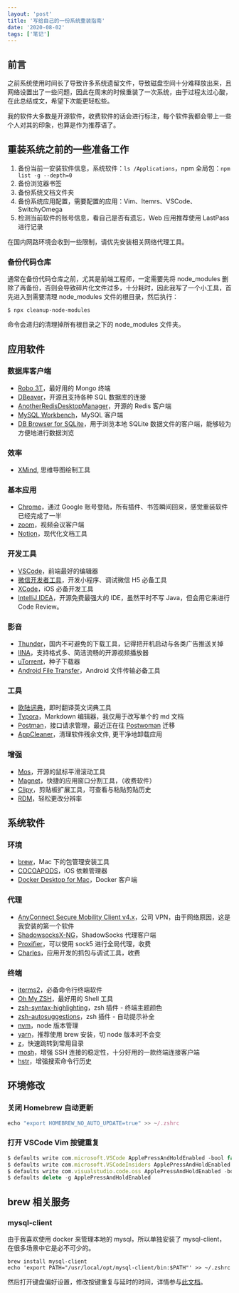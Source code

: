 ```yaml
---
layout: 'post'
title: '写给自己的一份系统重装指南'
date: '2020-08-02'
tags: ['笔记']
---
```

## 前言

之前系统使用时间长了导致许多系统遗留文件，导致磁盘空间十分难释放出来，且网络设置出了一些问题，因此在周末的时候重装了一次系统，由于过程太过心酸，在此总结成文，希望下次能更轻松些。

我的软件大多数是开源软件，收费软件的话会进行标注，每个软件我都会带上一些个人对其的印象，也算是作为推荐语了。

## 重装系统之前的一些准备工作

1. 备份当前一安装软件信息，系统软件：`ls /Applications`，npm 全局包：`npm list -g --depth=0`
2. 备份浏览器书签
3. 备份系统文档文件夹
4. 备份系统应用配置，需要配置的应用：Vim、Itemrs、VSCode、SwitchyOmega
5. 检测当前软件的账号信息，看自己是否有遗忘，Web 应用推荐使用 LastPass 进行记录

 在国内网路环境会收到一些限制，请优先安装相关网络代理工具。

### 备份代码仓库

通常在备份代码仓库之前，尤其是前端工程师，一定需要先将 node_modules 删除了再备份，否则会导致碎片化文件过多，十分耗时，因此我写了一个小工具，首先进入到需要清理 node_modules 文件的根目录，然后执行：

```
$ npx cleanup-node-modules
```

命令会递归的清理掉所有根目录之下的 node_modules 文件夹。

## 应用软件
### 数据库客户端
- [Robo 3T](https://robomongo.org/)，最好用的 Mongo 终端
- [DBeaver](https://dbeaver.io/)，开源且支持各种 SQL 数据库的连接
- [AnotherRedisDesktopManager](https://github.com/qishibo/AnotherRedisDesktopManager)，开源的 Redis 客户端
- [MySQL Workbench](https://dev.mysql.com/downloads/workbench/)，MySQL 客户端
- [DB Browser for SQLite](https://sqlitebrowser.org/)，用于浏览本地 SQLite 数据文件的客户端，能够较为方便地进行数据浏览


### 效率
- [XMind](https://www.xmind.net/), 思维导图绘制工具

### 基本应用

- [Chrome](https://www.google.com/intl/zh-CN/chrome/)，通过 Google 账号登陆，所有插件、书签瞬间回来，感觉重装软件已经完成了一半
- [zoom](https://zoom.us/download#client_4meeting)，视频会议客户端
- [Notion](https://www.notion.so/desktop)，现代化文档工具

### 开发工具

- [VSCode](https://code.visualstudio.com/)，前端最好的编辑器
- [微信开发者工具](https://developers.weixin.qq.com/miniprogram/dev/devtools/download.html)，开发小程序、调试微信 H5 必备工具
- [XCode](https://developer.apple.com/xcode/)，iOS 必备开发工具
- [IntelliJ IDEA](https://www.jetbrains.com/idea/)，开源免费最强大的 IDE，虽然平时不写 Java，但会用它来进行 Code Review。

### 影音

- [Thunder](https://mac.xunlei.com/)，国内不可避免的下载工具，记得把开机启动与各类广告推送关掉
- [IINA](https://iina.io/)，支持格式多、简洁流畅的开源视频播放器
- [uTorrent](https://www.utorrent.com/intl/zh/)，种子下载器
- [Android File Transfer](https://www.android.com/filetransfer/)，Android 文件传输必备工具

### 工具

- [欧陆词典](https://www.eudic.net/v4/en/app/download)，即时翻译英文词典工具
- [Typora](https://typora.io/)，Markdown 编辑器，我仅用于改写单个的 md 文档
- [Postman](https://www.postman.com/downloads/)，接口请求管理，最近正在往 [Postwoman](https://postwoman.io/) 迁移
- [AppCleaner](https://freemacsoft.net/appcleaner/)，清理软件残余文件, 更干净地卸载应用

### 增强

- [Mos](https://github.com/Caldis/Mos)，开源的鼠标平滑滚动工具
- [Magnet](https://apps.apple.com/cn/app/magnet/id441258766?mt=12)，快捷的应用窗口分割工具，（收费软件）
- [Clipy](https://github.com/Clipy/Clipy)，剪贴板扩展工具，可查看与粘贴剪贴历史
- [RDM](https://github.com/avibrazil/RDM)，轻松更改分辨率

## 系统软件

### 环境

- [brew](https://brew.sh/)，Mac 下的包管理安装工具
- [COCOAPODS](https://cocoapods.org/)，iOS 依赖管理器
- [Docker Desktop for Mac](https://hub.docker.com/editions/community/docker-ce-desktop-mac/)，Docker 客户端

### 代理

- [AnyConnect Secure Mobility Client v4.x](https://software.cisco.com/download/home/286281283/type/282364313/release/4.9.00086?i=!pp)，公司 VPN，由于网络原因，这是我安装的第一个软件
- [ShadowsocksX-NG](https://github.com/shadowsocks/ShadowsocksX-NG)，ShadowSocks 代理客户端
- [Proxifier](https://www.proxifier.com/)，可以使用 sock5 进行全局代理，收费
- [Charles](https://www.charlesproxy.com/)，应用开发的抓包与调试工具，收费

### 终端

- [iterms2](https://www.iterm2.com/)，必备命令行终端软件
- [Oh My ZSH](https://ohmyz.sh/#install)，最好用的 Shell 工具
- [zsh-syntax-highlighting](https://github.com/zsh-users/zsh-syntax-highlighting/blob/master/INSTALL.md)，zsh 插件 - 终端主题颜色
- [zsh-autosuggestions](https://github.com/zsh-users/zsh-autosuggestions/blob/master/INSTALL.md)，zsh 插件 - 自动提示补全
- [nvm](https://github.com/nvm-sh/nvm)，node 版本管理
- [yarn](https://classic.yarnpkg.com/en/docs/install/#mac-stable)，推荐使用 brew 安装，切 node 版本时不会变
- [z](https://github.com/rupa/z.git)，快速跳转到常用目录
- [mosh](https://mosh.org/)，增强 SSH 连接的稳定性，十分好用的一款终端连接客户端
- [hstr](https://github.com/dvorka/hstr)，增强搜索命令行历史

## 环境修改

### 关闭 Homebrew 自动更新

```jsx
echo "export HOMEBREW_NO_AUTO_UPDATE=true" >> ~/.zshrc
```

### 打开 VSCode Vim 按键重复

```jsx
$ defaults write com.microsoft.VSCode ApplePressAndHoldEnabled -bool false         # For VS Code
$ defaults write com.microsoft.VSCodeInsiders ApplePressAndHoldEnabled -bool false # For VS Code Insider
$ defaults write com.visualstudio.code.oss ApplePressAndHoldEnabled -bool false    # For VS Codium
$ defaults delete -g ApplePressAndHoldEnabled
```

## brew 相关服务
### mysql-client
由于我喜欢使用 docker 来管理本地的 mysql，所以单独安装了 mysql-client，在很多场景中它是必不可少的。
```
brew install mysql-client
echo 'export PATH="/usr/local/opt/mysql-client/bin:$PATH"' >> ~/.zshrc
```

然后打开键盘偏好设置，修改按键重复与延时的时间，详情参与[此文档](https://marketplace.visualstudio.com/items?itemName=vscodevim.vim)。
